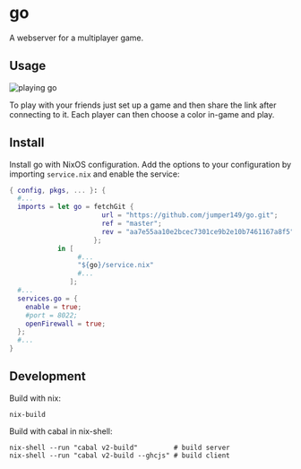 # go

A webserver for a multiplayer game.

## Usage

![playing go](https://github.com/jumper149/data/blob/master/go/go.gif?raw=true)

To play with your friends just set up a game and then share the link after connecting to it.
Each player can then choose a color in-game and play.

## Install

Install go with NixOS configuration.
Add the options to your configuration by importing `service.nix` and enable the service:
```nix
{ config, pkgs, ... }: {
  #...
  imports = let go = fetchGit {
                       url = "https://github.com/jumper149/go.git";
                       ref = "master";
                       rev = "aa7e55aa10e2bcec7301ce9b2e10b7461167a8f5";
                     };
            in [
                 #...
                 "${go}/service.nix"
                 #...
               ];
  #...
  services.go = {
    enable = true;
    #port = 8022;
    openFirewall = true;
  };
  #...
}
```

## Development

Build with nix:
```
nix-build
```

Build with cabal in nix-shell:
```
nix-shell --run "cabal v2-build"         # build server
nix-shell --run "cabal v2-build --ghcjs" # build client
```
